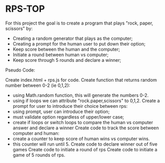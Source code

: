 # RPS-TOP

For this project the goal is to create a program that plays "rock, paper, scissors" by:

- Creating a random generator that plays as the computer;
- Creating a prompt for the human user to put down their option;
- Keep score between the human and the computer;
- Initiate a round between human vs computer;
- Keep score through 5 rounds and declare a winner;

Pseudo Code:

Create index.html + rps.js for code.
Create function that returns random number between 0-2 (ie 0,1,2):
  - using Math.random function, this will generate the numbers 0-2.
  - using if loops we can attribute "rock.paper,scissors" to 0,1,2.
Create a prompt for user to introduce their choice between rps:
  - using prompt, user can introduce their option;
  - must validate option regardless of upper/lower case;
  - create if loops or switch loops to compare the human vs computer answer and declare a winner
Create code to track the score between computer and human:
  - create a counter to keep score of human wins vs computer wins.
  - this counter will run until 5.
Create code to declare winner out of five games
Create code to initiate a round of rps
Create code to initiate a game of 5 rounds of rps.